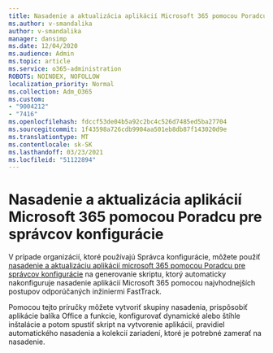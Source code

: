 ```yaml
---
title: Nasadenie a aktualizácia aplikácií Microsoft 365 pomocou Poradcu pre správcov konfigurácie
ms.author: v-smandalika
author: v-smandalika
manager: dansimp
ms.date: 12/04/2020
ms.audience: Admin
ms.topic: article
ms.service: o365-administration
ROBOTS: NOINDEX, NOFOLLOW
localization_priority: Normal
ms.collection: Adm_O365
ms.custom:
- "9004212"
- "7416"
ms.openlocfilehash: fdccf53de04b5a92c2bc4c526d7485ed5ba27704
ms.sourcegitcommit: 1f43598a726cdb9904aa501eb8db87f143020d9e
ms.translationtype: MT
ms.contentlocale: sk-SK
ms.lasthandoff: 03/23/2021
ms.locfileid: "51122894"
---
```

# <a name="deploy-and-update-microsoft-365-apps-with-configuration-manager-advisor"></a>Nasadenie a aktualizácia aplikácií Microsoft 365 pomocou Poradcu pre správcov konfigurácie

V prípade organizácií, ktoré používajú Správca konfigurácie, môžete použiť [nasadenie a aktualizáciu aplikácií microsoft 365 pomocou Poradcu pre správcov konfigurácie](https://go.microsoft.com/fwlink/?linkid=2146549) na generovanie skriptu, ktorý automaticky nakonfiguruje nasadenie aplikácií Microsoft 365 pomocou najvhodnejších postupov odporúčaných inžiniermi FastTrack.

Pomocou tejto príručky môžete vytvoriť skupiny nasadenia, prispôsobiť aplikácie balíka Office a funkcie, konfigurovať dynamické alebo štíhle inštalácie a potom spustiť skript na vytvorenie aplikácií, pravidiel automatického nasadenia a kolekcií zariadení, ktoré je potrebné zamerať na nasadenie.
